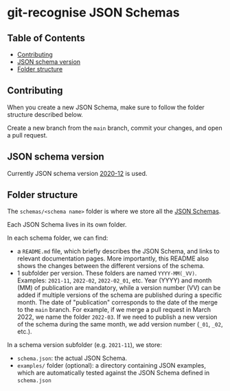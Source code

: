 # git-recognise JSON Schemas <!-- omit in toc -->

## Table of Contents <!-- omit in toc -->

- [Contributing](#contributing)
- [JSON schema version](#json-schema-version)
- [Folder structure](#folder-structure)

## Contributing

When you create a new JSON Schema, make sure to follow the folder structure described below.

Create a new branch from the `main` branch, commit your changes, and open a pull request.

## JSON schema version

Currently JSON schema version [2020-12](https://json-schema.org/draft/2020-12/release-notes.html) is used.

## Folder structure

The `schemas/<schema name>` folder is where we store all the [JSON Schemas](https://json-schema.org/).

Each JSON Schema lives in its own folder.

In each schema folder, we can find:

- a `README.md` file, which briefly describes the JSON Schema, and links to relevant documentation pages. More importantly, this README also shows the changes between the different versions of the schema.
- 1 subfolder per version. These folders are named `YYYY-MM(_VV)`. Examples: `2021-11`, `2022-02`, `2022-02_01`, etc. Year (YYYY) and month (MM) of publication are mandatory, while a version number (VV) can be added if multiple versions of the schema are published during a specific month. The date of "publication" corresponds to the date of the merge to the `main` branch. For example, if we merge a pull request in March 2022, we name the folder `2022-03`. If we need to publish a new version of the schema during the same month, we add version number (`_01`, `_02`, etc.).

In a schema version subfolder (e.g. `2021-11`), we store:

- `schema.json`: the actual JSON Schema.
- `examples/` folder (optional): a directory containing JSON examples, which are automatically tested against the JSON Schema defined in `schema.json`
